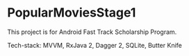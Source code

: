 # PopularMoviesStage1

This project is for Android Fast Track Scholarship Program.

Tech-stack: MVVM, RxJava 2, Dagger 2, SQLite, Butter Knife
